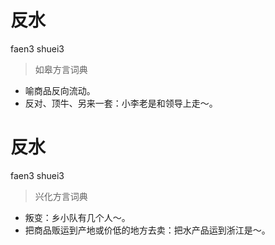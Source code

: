 # 反水
faen3 shuei3
> 如皋方言词典
- 喻商品反向流动。
- 反对、顶牛、另来一套：小李老是和领导上走～。

# 反水
faen3 shuei3
> 兴化方言词典
- 叛变：乡小队有几个人～。
- 把商品贩运到产地或价低的地方去卖：把水产品运到浙江是～。

